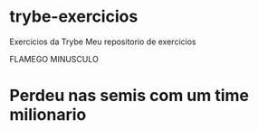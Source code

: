 # trybe-exercicios
Exercicios da Trybe
Meu repositorio de exercicios

FLAMEGO MINUSCULO
# Perdeu nas semis com um time milionario

